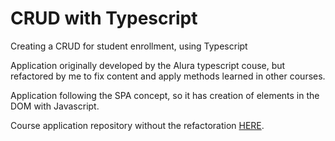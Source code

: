 # CRUD with Typescript


Creating a CRUD for student enrollment, using Typescript

Application originally developed by the Alura typescript couse, but refactored by me to fix content and apply methods learned in other courses. 

Application following the SPA concept, so it has creation of elements in the DOM with Javascript.

Course application repository without the refactoration [HERE](https://github.com/SamuelMenecucci/alura-typescript-course).
